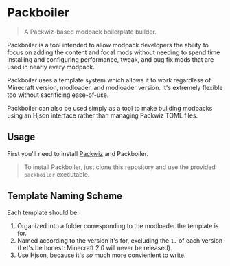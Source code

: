 # Packboiler

> A Packwiz-based modpack boilerplate builder.

Packboiler is a tool intended to allow modpack developers the ability to focus on adding the content and focal mods without needing to spend time installing and configuring performance, tweak, and bug fix mods that are used in nearly every modpack.

Packboiler uses a template system which allows it to work regardless of Minecraft version, modloader, and modloader version. It's extremely flexible too without sacrificing ease-of-use.

Packboiler can also be used simply as a tool to make building modpacks using an Hjson interface rather than managing Packwiz TOML files.

## Usage

First you'll need to install [Packwiz](https://packwiz.infra.link/) and Packboiler.

> To install Packboiler, just clone this repository and use the provided `packboiler` executable.

## Template Naming Scheme

Each template should be:
1. Organized into a folder corresponding to the modloader the template is for.
1. Named according to the version it's for, excluding the `1.` of each version (Let's be honest: Minecraft 2.0 will never be released).
3. Use Hjson, because it's *so* much more convienient to write.
